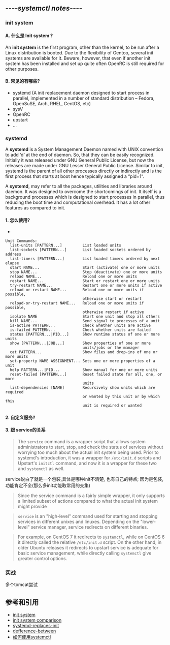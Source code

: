 ## *----systemctl notes----*

### init system

#### A. 什么是 Init system ?

An **init system** is the first program, other than the kernel, to be run after a Linux distribution is booted. Due to the flexibility of Gentoo, several init systems are available for it. Beware, however, that even if another init system has been installed and set up quite often OpenRC is still required for other purposes.


#### B. 常见的有哪些?

* systemd (A init replacement daemon designed to start process in parallel, implemented in a number of standard distribution – Fedora, OpenSuSE, Arch, RHEL, CentOS, etc)
* sysV
* OpenRC
* upstart
* ...


### systemd 

A **systemd** is a System Management Daemon named with UNIX convention to add ‘d‘ at the end of daemon. So, that they can be easily recognized. Initially it was released under GNU General Public License, but now the releases are made under GNU Lesser General Public License. Similar to init, systemd is the parent of all other processes directly or indirectly and is the first process that starts at boot hence typically assigned a “pid=1“.

A **systemd**, may refer to all the packages, utilities and libraries around daemon. It was designed to overcome the shortcomings of init. It itself is a background processes which is designed to start processes in parallel, thus reducing the boot time and computational overhead. It has a lot other features as compared to init.

#### 1. 怎么使用?

* 
```
Unit Commands:
  list-units [PATTERN...]         List loaded units
  list-sockets [PATTERN...]       List loaded sockets ordered by address
  list-timers [PATTERN...]        List loaded timers ordered by next elapse
  start NAME...                   Start (activate) one or more units
  stop NAME...                    Stop (deactivate) one or more units
  reload NAME...                  Reload one or more units
  restart NAME...                 Start or restart one or more units
  try-restart NAME...             Restart one or more units if active
  reload-or-restart NAME...       Reload one or more units if possible,
                                  otherwise start or restart
  reload-or-try-restart NAME...   Reload one or more units if possible,
                                  otherwise restart if active
  isolate NAME                    Start one unit and stop all others
  kill NAME...                    Send signal to processes of a unit
  is-active PATTERN...            Check whether units are active
  is-failed PATTERN...            Check whether units are failed
  status [PATTERN...|PID...]      Show runtime status of one or more units
  show [PATTERN...|JOB...]        Show properties of one or more
                                  units/jobs or the manager
  cat PATTERN...                  Show files and drop-ins of one or more units
  set-property NAME ASSIGNMENT... Sets one or more properties of a unit
  help PATTERN...|PID...          Show manual for one or more units
  reset-failed [PATTERN...]       Reset failed state for all, one, or more
                                  units
  list-dependencies [NAME]        Recursively show units which are required
                                  or wanted by this unit or by which this
                                  unit is required or wanted
```




#### 2. 自定义服务?





#### 3. 跟 service的关系


>The ```service``` command is a wrapper script that allows system administrators to start, stop, and check the status of services without worrying too much about the actual init system being used. Prior to systemd's introduction, it was a wrapper for ```/etc/init.d``` scripts and Upstart's ```initctl``` command, and now it is a wrapper for these two and ```systemctl``` as well.

service说白了就是一个包装,具体是哪种init不清楚, 也有自己的特点;  因为是包装, 功能肯定不全(那么多init功能取常用的交集)

> Since the service command is a fairly simple wrapper, it only supports a limited subset of actions compared to what the actual init system might provide


>```service``` is an "high-level" command used for starting and stopping services in different unixes and linuxes. Depending on the "lower-level" service manager, service redirects on different binaries.

> For example, on CentOS 7 it redirects to ```systemctl```, while on CentOS 6 it directly called the relative  ```/etc/init.d``` script. On the other hand, in older Ubuntu releases it redirects to upstart service is adequate for basic service management, while directly calling ```systemctl``` give greater control options.


### 实战

多个tomcat尝试



## 参考和引用

* [init system](https://wiki.gentoo.org/wiki/Init_system)
* [init system comparison](https://wiki.gentoo.org/wiki/Comparison_of_init_systems)
* [systemd-replaces-init](https://www.tecmint.com/systemd-replaces-init-in-linux/)
* [defference-between](https://askubuntu.com/questions/903354/difference-between-systemctl-and-service)
* [如何使用systemctl](https://www.digitalocean.com/community/tutorials/how-to-use-systemctl-to-manage-systemd-services-and-units)
